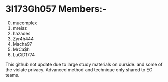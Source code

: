 # 3l173Gh057 Members:-
0. mucomplex  
1. mreiaz
2. hazades
3. Zyr4h444
4. Macha97  
5. MrCa$h
6. LuCiD1774

This github not update due to large study materials on ourside. and some of the violate privacy. Advanced method and technique only shared to EG teams.
